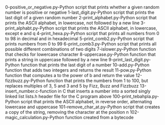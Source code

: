 
0-positive_or_negative.py-Python script that prints whether a given random number is positive or negative
1-last_digit.py-Python script that prints the last digit of a given random number
2-print_alphabet.py-Python script that prints the ASCII alphabet, in lowercase, not followed by a new line
3-print_alphabt.py-Python script that prints the ASCII alphabet, in lowercase, except e and q
4-print_hexa.py-Python script that prints all numbers from 0 to 98 in decimal and in hexadecimal
5-print_comb2.py-Python script that prints numbers from 0 to 99
6-print_comb3.py-Python script that prints all possible different combinations of two digits
7-islower.py-Python function that checks for lowercase character
8-uppercase.py-Python function that prints a string in uppercase followed by a new line
9-print_last_digit.py-Python function that prints the last digit of a number
10-add.py-Python function that adds two integers and returns the result
11-pow.py-Python function that computes a to the power of b and return the value
12-fizzbuzz.py-Python function that prints the numbers from 1 to 100, but replaces multiples of 3, 5 and 3 and 5 by Fizz, Buzz and Fizzbuzz
13-insert_number.c-function in C that inserts a number into a sorted singly linked list
lists.h	header file for the C program above
100-print_tebahpla.py-Python script that prints the ASCII alphabet, in reverse order, alternating lowercase and uppercase
101-remove_char_at.py-Python script that creates a copy of the string, removing the character at the position n
102-magic_calculation.py-Python function created from a bytecode
